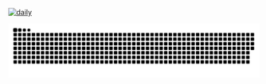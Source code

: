 [![daily](https://github.com/bfrisell/bfrisell/actions/workflows/daily.yml/badge.svg)](https://github.com/bfrisell/bfrisell/actions/workflows/daily.yml)


<p align="center">
<img src="https://github.com/bfrisell/bfrisell/blob/main/assets/github-contribution-grid-snake.svg" alt=":D" /></p>
